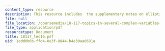 ```yaml
---
content_type: resource
description: This resource includes  the supplementary notes on elliptic operators.
file: null
file_location: /coursemedia/18-117-topics-in-several-complex-variables-spring-2005/1edd0b0bffd40e3f8844b4e39aa0601a_18117_lec16.pdf
file_type: application/pdf
resourcetype: Document
title: 18117_lec16.pdf
uid: 1edd0b0b-ffd4-0e3f-8844-b4e39aa0601a
---
```

